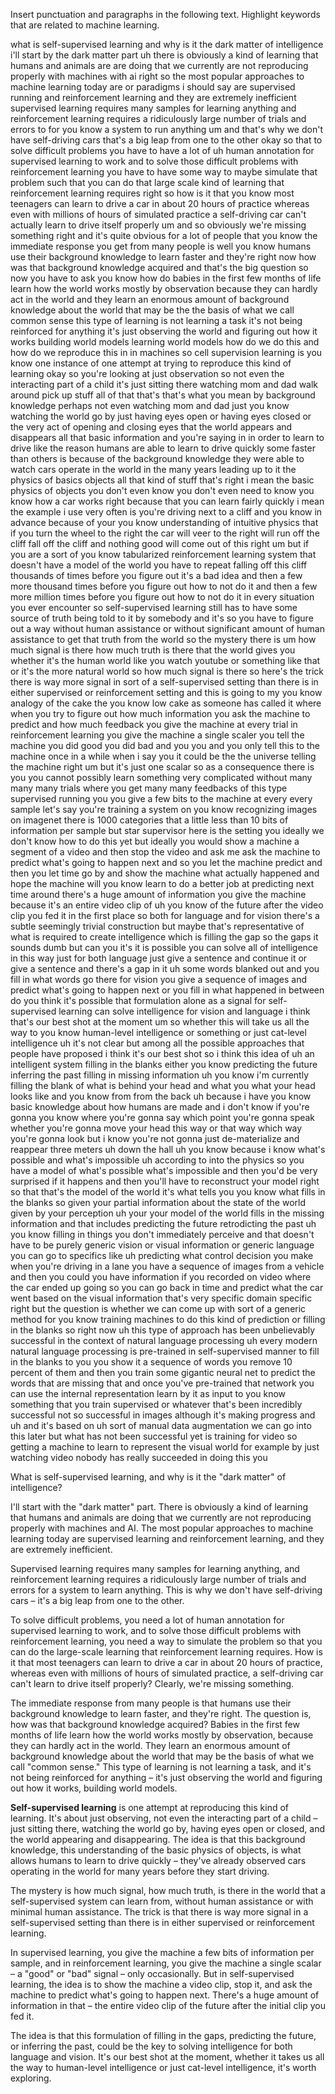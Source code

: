 Insert punctuation and paragraphs in the following text. Highlight keywords that are related to machine learning.

what is self-supervised learning and why is it the dark matter of intelligence i'll start by the dark matter part uh there is obviously a kind of learning that humans and animals are are doing that we currently are not reproducing properly with machines with ai right so the most popular approaches to machine learning today are or paradigms i should say are supervised running and reinforcement learning and they are extremely inefficient supervised learning requires many samples for learning anything and reinforcement learning requires a ridiculously large number of trials and errors to for you know a system to run anything um and that's why we don't have self-driving cars that's a big leap from one to the other okay so that to solve difficult problems you have to have a lot of uh human annotation for supervised learning to work and to solve those difficult problems with reinforcement learning you have to have some way to maybe simulate that problem such that you can do that large scale kind of learning that reinforcement learning requires right so how is it that you know most teenagers can learn to drive a car in about 20 hours of practice whereas even with millions of hours of simulated practice a self-driving car can't actually learn to drive itself properly um and so obviously we're missing something right and it's quite obvious for a lot of people that you know the immediate response you get from many people is well you know humans use their background knowledge to learn faster and they're right now how was that background knowledge acquired and that's the big question so now you have to ask you know how do babies in the first few months of life learn how the world works mostly by observation because they can hardly act in the world and they learn an enormous amount of background knowledge about the world that may be the the basis of what we call common sense this type of learning is not learning a task it's not being reinforced for anything it's just observing the world and figuring out how it works building world models learning world models how do we do this and how do we reproduce this in in machines so cell supervision learning is you know one instance of one attempt at trying to reproduce this kind of learning okay so you're looking at just observation so not even the interacting part of a child it's just sitting there watching mom and dad walk around pick up stuff all of that that's that's what you mean by background knowledge perhaps not even watching mom and dad just you know watching the world go by just having eyes open or having eyes closed or the very act of opening and closing eyes that the world appears and disappears all that basic information and you're saying in in order to learn to drive like the reason humans are able to learn to drive quickly some faster than others is because of the background knowledge they were able to watch cars operate in the world in the many years leading up to it the physics of basics objects all that kind of stuff that's right i mean the basic physics of objects you don't even know you don't even need to know you know how a car works right because that you can learn fairly quickly i mean the example i use very often is you're driving next to a cliff and you know in advance because of your you know understanding of intuitive physics that if you turn the wheel to the right the car will veer to the right will run off the cliff fall off the cliff and nothing good will come out of this right um but if you are a sort of you know tabularized reinforcement learning system that doesn't have a model of the world you have to repeat falling off this cliff thousands of times before you figure out it's a bad idea and then a few more thousand times before you figure out how to not do it and then a few more million times before you figure out how to not do it in every situation you ever encounter so self-supervised learning still has to have some source of truth being told to it by somebody and it's so you have to figure out a way without human assistance or without significant amount of human assistance to get that truth from the world so the mystery there is um how much signal is there how much truth is there that the world gives you whether it's the human world like you watch youtube or something like that or it's the more natural world so how much signal is there so here's the trick there is way more signal in sort of a self-supervised setting than there is in either supervised or reinforcement setting and this is going to my you know analogy of the cake the you know low cake as someone has called it where when you try to figure out how much information you ask the machine to predict and how much feedback you give the machine at every trial in reinforcement learning you give the machine a single scaler you tell the machine you did good you did bad and you you and you only tell this to the machine once in a while when i say you it could be the the universe telling the machine right um but it's just one scalar so as a consequence there is you you cannot possibly learn something very complicated without many many many trials where you get many many feedbacks of this type supervised running you you give a few bits to the machine at every every sample let's say you're training a system on you know recognizing images on imagenet there is 1000 categories that a little less than 10 bits of information per sample but star supervisor here is the setting you ideally we don't know how to do this yet but ideally you would show a machine a segment of a video and then stop the video and ask me ask the machine to predict what's going to happen next and so you let the machine predict and then you let time go by and show the machine what actually happened and hope the machine will you know learn to do a better job at predicting next time around there's a huge amount of information you give the machine because it's an entire video clip of uh you know of the future after the video clip you fed it in the first place so both for language and for vision there's a subtle seemingly trivial construction but maybe that's representative of what is required to create intelligence which is filling the gap so the gaps it sounds dumb but can you it's it is possible you can solve all of intelligence in this way just for both language just give a sentence and continue it or give a sentence and there's a gap in it uh some words blanked out and you fill in what words go there for vision you give a sequence of images and predict what's going to happen next or you fill in what happened in between do you think it's possible that formulation alone as a signal for self-supervised learning can solve intelligence for vision and language i think that's our best shot at the moment um so whether this will take us all the way to you know human-level intelligence or something or just cat-level intelligence uh it's not clear but among all the possible approaches that people have proposed i think it's our best shot so i think this idea of uh an intelligent system filling in the blanks either you know predicting the future inferring the past filling in missing information uh you know i'm currently filling the blank of what is behind your head and what you what your head looks like and you know from from the back uh because i have you know basic knowledge about how humans are made and i don't know if you're gonna you know where you're gonna say which point you're gonna speak whether you're gonna move your head this way or that way which way you're gonna look but i know you're not gonna just de-materialize and reappear three meters uh down the hall uh you know because i know what's possible and what's impossible uh according to into the physics so you have a model of what's possible what's impossible and then you'd be very surprised if it happens and then you'll have to reconstruct your model right so that that's the model of the world it's what tells you you know what fills in the blanks so given your partial information about the state of the world given by your perception uh your your model of the world fills in the missing information and that includes predicting the future retrodicting the past uh you know filling in things you don't immediately perceive and that doesn't have to be purely generic vision or visual information or generic language you can go to specifics like uh predicting what control decision you make when you're driving in a lane you have a sequence of images from a vehicle and then you could you have information if you recorded on video where the car ended up going so you can go back in time and predict what the car went based on the visual information that's very specific domain specific right but the question is whether we can come up with sort of a generic method for you know training machines to do this kind of prediction or filling in the blanks so right now uh this type of approach has been unbelievably successful in the context of natural language processing uh every modern natural language processing is pre-trained in self-supervised manner to fill in the blanks to you you show it a sequence of words you remove 10 percent of them and then you train some gigantic neural net to predict the words that are missing that and once you've pre-trained that network you can use the internal representation learn by it as input to you know something that you train supervised or whatever that's been incredibly successful not so successful in images although it's making progress and uh and it's based on uh sort of manual data augmentation we can go into this later but what has not been successful yet is training for video so getting a machine to learn to represent the visual world for example by just watching video nobody has really succeeded in doing this you

What is self-supervised learning, and why is it the "dark matter" of intelligence?

I'll start with the "dark matter" part. There is obviously a kind of learning that humans and animals are doing that we currently are not reproducing properly with machines and AI. The most popular approaches to machine learning today are supervised learning and reinforcement learning, and they are extremely inefficient.

Supervised learning requires many samples for learning anything, and reinforcement learning requires a ridiculously large number of trials and errors for a system to learn anything. This is why we don't have self-driving cars – it's a big leap from one to the other.

To solve difficult problems, you need a lot of human annotation for supervised learning to work, and to solve those difficult problems with reinforcement learning, you need a way to simulate the problem so that you can do the large-scale learning that reinforcement learning requires. How is it that most teenagers can learn to drive a car in about 20 hours of practice, whereas even with millions of hours of simulated practice, a self-driving car can't learn to drive itself properly? Clearly, we're missing something.

The immediate response from many people is that humans use their background knowledge to learn faster, and they're right. The question is, how was that background knowledge acquired? Babies in the first few months of life learn how the world works mostly by observation, because they can hardly act in the world. They learn an enormous amount of background knowledge about the world that may be the basis of what we call "common sense." This type of learning is not learning a task, and it's not being reinforced for anything – it's just observing the world and figuring out how it works, building world models.

**Self-supervised learning** is one attempt at reproducing this kind of learning. It's about just observing, not even the interacting part of a child – just sitting there, watching the world go by, having eyes open or closed, and the world appearing and disappearing. The idea is that this background knowledge, this understanding of the basic physics of objects, is what allows humans to learn to drive quickly – they've already observed cars operating in the world for many years before they start driving.

The mystery is how much signal, how much truth, is there in the world that a self-supervised system can learn from, without human assistance or with minimal human assistance. The trick is that there is way more signal in a self-supervised setting than there is in either supervised or reinforcement learning.

In supervised learning, you give the machine a few bits of information per sample, and in reinforcement learning, you give the machine a single scalar – a "good" or "bad" signal – only occasionally. But in self-supervised learning, the idea is to show the machine a video clip, stop it, and ask the machine to predict what's going to happen next. There's a huge amount of information in that – the entire video clip of the future after the initial clip you fed it.

The idea is that this formulation of filling in the gaps, predicting the future, or inferring the past, could be the key to solving intelligence for both language and vision. It's our best shot at the moment, whether it takes us all the way to human-level intelligence or just cat-level intelligence, it's worth exploring.
